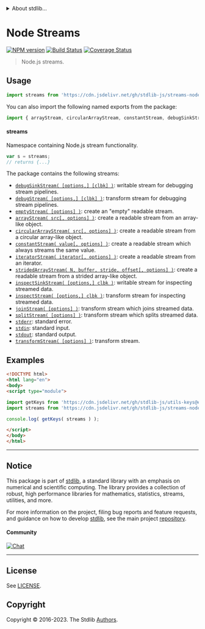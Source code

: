 <!--

@license Apache-2.0

Copyright (c) 2018 The Stdlib Authors.

Licensed under the Apache License, Version 2.0 (the "License");
you may not use this file except in compliance with the License.
You may obtain a copy of the License at

   http://www.apache.org/licenses/LICENSE-2.0

Unless required by applicable law or agreed to in writing, software
distributed under the License is distributed on an "AS IS" BASIS,
WITHOUT WARRANTIES OR CONDITIONS OF ANY KIND, either express or implied.
See the License for the specific language governing permissions and
limitations under the License.

-->


<details>
  <summary>
    About stdlib...
  </summary>
  <p>We believe in a future in which the web is a preferred environment for numerical computation. To help realize this future, we've built stdlib. stdlib is a standard library, with an emphasis on numerical and scientific computation, written in JavaScript (and C) for execution in browsers and in Node.js.</p>
  <p>The library is fully decomposable, being architected in such a way that you can swap out and mix and match APIs and functionality to cater to your exact preferences and use cases.</p>
  <p>When you use stdlib, you can be absolutely certain that you are using the most thorough, rigorous, well-written, studied, documented, tested, measured, and high-quality code out there.</p>
  <p>To join us in bringing numerical computing to the web, get started by checking us out on <a href="https://github.com/stdlib-js/stdlib">GitHub</a>, and please consider <a href="https://opencollective.com/stdlib">financially supporting stdlib</a>. We greatly appreciate your continued support!</p>
</details>

# Node Streams

[![NPM version][npm-image]][npm-url] [![Build Status][test-image]][test-url] [![Coverage Status][coverage-image]][coverage-url] <!-- [![dependencies][dependencies-image]][dependencies-url] -->

> Node.js streams.



<section class="usage">

## Usage

```javascript
import streams from 'https://cdn.jsdelivr.net/gh/stdlib-js/streams-node@v0.1.0-esm/index.mjs';
```

You can also import the following named exports from the package:

```javascript
import { arrayStream, circularArrayStream, constantStream, debugSinkStream, debugStream, emptyStream, inspectSinkStream, inspectStream, iteratorStream, joinStream, splitStream, stderr, stdin, stdout, stridedArrayStream, transformStream } from 'https://cdn.jsdelivr.net/gh/stdlib-js/streams-node@v0.1.0-esm/index.mjs';
```

#### streams

Namespace containing Node.js stream functionality.

```javascript
var s = streams;
// returns {...}
```

The package contains the following streams:

<!-- <toc pattern="*"> -->

<div class="namespace-toc">

-   <span class="signature">[`debugSinkStream( [options,] [clbk] )`][@stdlib/streams/node/debug-sink]</span><span class="delimiter">: </span><span class="description">writable stream for debugging stream pipelines.</span>
-   <span class="signature">[`debugStream( [options,] [clbk] )`][@stdlib/streams/node/debug]</span><span class="delimiter">: </span><span class="description">transform stream for debugging stream pipelines.</span>
-   <span class="signature">[`emptyStream( [options] )`][@stdlib/streams/node/empty]</span><span class="delimiter">: </span><span class="description">create an "empty" readable stream.</span>
-   <span class="signature">[`arrayStream( src[, options] )`][@stdlib/streams/node/from-array]</span><span class="delimiter">: </span><span class="description">create a readable stream from an array-like object.</span>
-   <span class="signature">[`circularArrayStream( src[, options] )`][@stdlib/streams/node/from-circular-array]</span><span class="delimiter">: </span><span class="description">create a readable stream from a circular array-like object.</span>
-   <span class="signature">[`constantStream( value[, options] )`][@stdlib/streams/node/from-constant]</span><span class="delimiter">: </span><span class="description">create a readable stream which always streams the same value.</span>
-   <span class="signature">[`iteratorStream( iterator[, options] )`][@stdlib/streams/node/from-iterator]</span><span class="delimiter">: </span><span class="description">create a readable stream from an iterator.</span>
-   <span class="signature">[`stridedArrayStream( N, buffer, stride, offset[, options] )`][@stdlib/streams/node/from-strided-array]</span><span class="delimiter">: </span><span class="description">create a readable stream from a strided array-like object.</span>
-   <span class="signature">[`inspectSinkStream( [options,] clbk )`][@stdlib/streams/node/inspect-sink]</span><span class="delimiter">: </span><span class="description">writable stream for inspecting streamed data.</span>
-   <span class="signature">[`inspectStream( [options,] clbk )`][@stdlib/streams/node/inspect]</span><span class="delimiter">: </span><span class="description">transform stream for inspecting streamed data.</span>
-   <span class="signature">[`joinStream( [options] )`][@stdlib/streams/node/join]</span><span class="delimiter">: </span><span class="description">transform stream which joins streamed data.</span>
-   <span class="signature">[`splitStream( [options] )`][@stdlib/streams/node/split]</span><span class="delimiter">: </span><span class="description">transform stream which splits streamed data.</span>
-   <span class="signature">[`stderr`][@stdlib/streams/node/stderr]</span><span class="delimiter">: </span><span class="description">standard error.</span>
-   <span class="signature">[`stdin`][@stdlib/streams/node/stdin]</span><span class="delimiter">: </span><span class="description">standard input.</span>
-   <span class="signature">[`stdout`][@stdlib/streams/node/stdout]</span><span class="delimiter">: </span><span class="description">standard output.</span>
-   <span class="signature">[`transformStream( [options] )`][@stdlib/streams/node/transform]</span><span class="delimiter">: </span><span class="description">transform stream.</span>

</div>

<!-- </toc> -->

</section>

<!-- /.usage -->

<section class="examples">

## Examples

<!-- TODO: better examples -->

<!-- eslint no-undef: "error" -->

```html
<!DOCTYPE html>
<html lang="en">
<body>
<script type="module">

import getKeys from 'https://cdn.jsdelivr.net/gh/stdlib-js/utils-keys@esm/index.mjs';
import streams from 'https://cdn.jsdelivr.net/gh/stdlib-js/streams-node@v0.1.0-esm/index.mjs';

console.log( getKeys( streams ) );

</script>
</body>
</html>
```

</section>

<!-- /.examples -->

<!-- Section for related `stdlib` packages. Do not manually edit this section, as it is automatically populated. -->

<section class="related">

</section>

<!-- /.related -->

<!-- Section for all links. Make sure to keep an empty line after the `section` element and another before the `/section` close. -->


<section class="main-repo" >

* * *

## Notice

This package is part of [stdlib][stdlib], a standard library with an emphasis on numerical and scientific computing. The library provides a collection of robust, high performance libraries for mathematics, statistics, streams, utilities, and more.

For more information on the project, filing bug reports and feature requests, and guidance on how to develop [stdlib][stdlib], see the main project [repository][stdlib].

#### Community

[![Chat][chat-image]][chat-url]

---

## License

See [LICENSE][stdlib-license].


## Copyright

Copyright &copy; 2016-2023. The Stdlib [Authors][stdlib-authors].

</section>

<!-- /.stdlib -->

<!-- Section for all links. Make sure to keep an empty line after the `section` element and another before the `/section` close. -->

<section class="links">

[npm-image]: http://img.shields.io/npm/v/@stdlib/streams-node.svg
[npm-url]: https://npmjs.org/package/@stdlib/streams-node

[test-image]: https://github.com/stdlib-js/streams-node/actions/workflows/test.yml/badge.svg?branch=v0.1.0
[test-url]: https://github.com/stdlib-js/streams-node/actions/workflows/test.yml?query=branch:v0.1.0

[coverage-image]: https://img.shields.io/codecov/c/github/stdlib-js/streams-node/main.svg
[coverage-url]: https://codecov.io/github/stdlib-js/streams-node?branch=main

<!--

[dependencies-image]: https://img.shields.io/david/stdlib-js/streams-node.svg
[dependencies-url]: https://david-dm.org/stdlib-js/streams-node/main

-->

[chat-image]: https://img.shields.io/gitter/room/stdlib-js/stdlib.svg
[chat-url]: https://app.gitter.im/#/room/#stdlib-js_stdlib:gitter.im

[stdlib]: https://github.com/stdlib-js/stdlib

[stdlib-authors]: https://github.com/stdlib-js/stdlib/graphs/contributors

[umd]: https://github.com/umdjs/umd
[es-module]: https://developer.mozilla.org/en-US/docs/Web/JavaScript/Guide/Modules

[deno-url]: https://github.com/stdlib-js/streams-node/tree/deno
[umd-url]: https://github.com/stdlib-js/streams-node/tree/umd
[esm-url]: https://github.com/stdlib-js/streams-node/tree/esm
[branches-url]: https://github.com/stdlib-js/streams-node/blob/main/branches.md

[stdlib-license]: https://raw.githubusercontent.com/stdlib-js/streams-node/main/LICENSE

<!-- <toc-links> -->

[@stdlib/streams/node/debug-sink]: https://github.com/stdlib-js/streams-node-debug-sink/tree/esm

[@stdlib/streams/node/debug]: https://github.com/stdlib-js/streams-node-debug/tree/esm

[@stdlib/streams/node/empty]: https://github.com/stdlib-js/streams-node-empty/tree/esm

[@stdlib/streams/node/from-array]: https://github.com/stdlib-js/streams-node-from-array/tree/esm

[@stdlib/streams/node/from-circular-array]: https://github.com/stdlib-js/streams-node-from-circular-array/tree/esm

[@stdlib/streams/node/from-constant]: https://github.com/stdlib-js/streams-node-from-constant/tree/esm

[@stdlib/streams/node/from-iterator]: https://github.com/stdlib-js/streams-node-from-iterator/tree/esm

[@stdlib/streams/node/from-strided-array]: https://github.com/stdlib-js/streams-node-from-strided-array/tree/esm

[@stdlib/streams/node/inspect-sink]: https://github.com/stdlib-js/streams-node-inspect-sink/tree/esm

[@stdlib/streams/node/inspect]: https://github.com/stdlib-js/streams-node-inspect/tree/esm

[@stdlib/streams/node/join]: https://github.com/stdlib-js/streams-node-join/tree/esm

[@stdlib/streams/node/split]: https://github.com/stdlib-js/streams-node-split/tree/esm

[@stdlib/streams/node/stderr]: https://github.com/stdlib-js/streams-node-stderr/tree/esm

[@stdlib/streams/node/stdin]: https://github.com/stdlib-js/streams-node-stdin/tree/esm

[@stdlib/streams/node/stdout]: https://github.com/stdlib-js/streams-node-stdout/tree/esm

[@stdlib/streams/node/transform]: https://github.com/stdlib-js/streams-node-transform/tree/esm

<!-- </toc-links> -->

</section>

<!-- /.links -->
